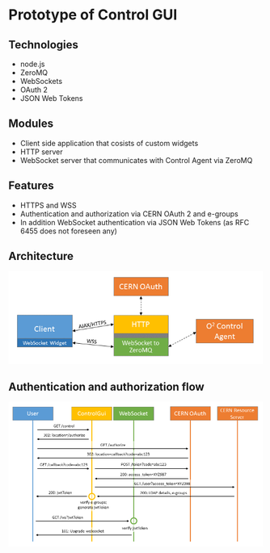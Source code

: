 # Prototype of Control GUI

## Technologies
- node.js
- ZeroMQ
- WebSockets
- OAuth 2
- JSON Web Tokens

## Modules
- Client side application that cosists of custom widgets
- HTTP server
- WebSocket server that communicates with Control Agent via ZeroMQ

## Features
- HTTPS and WSS
- Authentication and authorization via CERN OAuth 2 and e-groups
- In addition WebSocket authentication via JSON Web Tokens (as RFC 6455 does not foreseen any)

## Architecture
![Control GUI Architecture](./docs/images/architecture.png "Prototype of Control GUI - Architecture")

## Authentication and authorization flow

![Control GUI Authentication](./docs/images/auth.png "Authentication and authorization flow")
